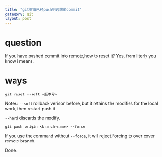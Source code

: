 ```yaml
---
title: "git撤销已经push到远端的commit"
category: git
layout: post
---
```


# question

If you have pushed commit into remote,how to reset it?
Yes, from literly you know i means.

# ways

```git
git reset --soft <版本号>
```


Notes: ``--soft`` rollback verison before, but it retains the modifies for the local work, then restart push it.

``--hard`` discards the modify.

```git
git push origin <branch-name> --force
```

If you use the command without ```--force```, it will reject.Forcing to over cover remote branch.

Done.
